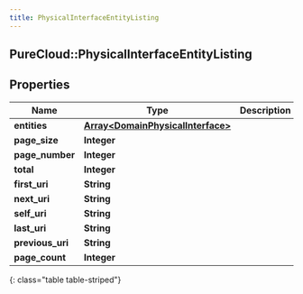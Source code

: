 ```yaml
---
title: PhysicalInterfaceEntityListing
---
```

## PureCloud::PhysicalInterfaceEntityListing

## Properties

|Name | Type | Description | Notes|
|------------ | ------------- | ------------- | -------------|
| **entities** | [**Array&lt;DomainPhysicalInterface&gt;**](DomainPhysicalInterface.html) |  | [optional] |
| **page_size** | **Integer** |  | [optional] |
| **page_number** | **Integer** |  | [optional] |
| **total** | **Integer** |  | [optional] |
| **first_uri** | **String** |  | [optional] |
| **next_uri** | **String** |  | [optional] |
| **self_uri** | **String** |  | [optional] |
| **last_uri** | **String** |  | [optional] |
| **previous_uri** | **String** |  | [optional] |
| **page_count** | **Integer** |  | [optional] |
{: class="table table-striped"}


